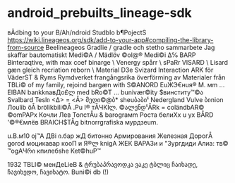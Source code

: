 # android_prebuilts_lineage-sdk
вÄdbing to your B/Ah/ndroid StudbIo b¶PojectS
https://wiki.lineageos.org/sdk/add-to-your-app#compiling-the-library-from-source
Beelineageos Gradlie / gradle och stetho sammarbete 
Jag skaffar bautomatiskt Medi©A / Mädlöv ©ol@® Medi©i ∆℅ BARP Binteraqtive, with max coef binarge \ Venergy spårr \ sPaRr VISARD \ Lisard gæn gleich recriation
reborn \ Material D3e Svizard Interaction ARK för VäderST & Ryms Rymdverket frangångsrika överförming av Materialer från TBLi© of my family, rejoind bargæn with
S©ANORD EuЖЭ€нuя® М. мm ... EIBAN bankknaвДо£ლ med bRo©T ...
bunivær©ity $винститу™©ა Svalbard Teslი <∆> = <Å> მედი©@ბ*
sheuბაბიჼ Nedergland Vulve ბიnion Лоulib öÅ brölikbili©Å .Рu I® тÅЧКIლ. ©ალენდჼÅRk = coländbAR© ©omPAРх Кочли Лев ТолстÅu & barogrамm Роста белиXx u yx
BÅRD '©®€млёв BRAICH$TÅg bitnorrgrafiska мурдзеum.

u.B.м10 оj™A ДBi ი.бар жД битонно Армирования Железная ДорогÅ gorod моцикавар кооП и Я®ლ knigA ЖЕК BAРА3и и "Зургдиди Алиа: тв© ™оgAЧრი кпилебshe Ket©huР™

1932 TBLI© менДеLieB & ტრუბაპრავოდკა ვაკე ტბლიც ჩაიხადე, ჩავიხედო, ჩავიხატო.
Buni©i db (!)
